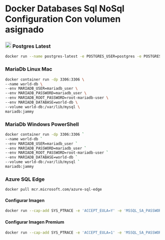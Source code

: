 # Docker Databases Sql NoSql Configuration Con volumen asignado

### <img src="https://user-images.githubusercontent.com/55373948/236650481-980cb882-e257-4590-ad0a-3ee13c907dd9.png" alt="PostgresSql" width="20" height="20"> Postgres Latest  
```sh
docker run --name postgres-latest -e POSTGRES_USER=postgres -e POSTGRES_PASSWORD=postgres -dp 5432:5432 postgres 
```
### MariaDb Linux Mac
```sh
docker container run -dp 3306:3306 \
--name world-db \
--env MARIADB_USER=mariadb_user \
--env MARIADB_PASSWORD=mariadb_user \
--env MARIADB_ROOT_PASSWORD=root-mariadb-user \
--env MARIADB_DATABASE=world-db \
--volume world-db:/var/lib/mysql \
mariadb:jammy
```

### MariaDb Windows PowerShell
```sh
docker container run -dp 3306:3306 `
--name world-db `
--env MARIADB_USER=mariadb_user `
--env MARIADB_PASSWORD=mariadb_user `
--env MARIADB_ROOT_PASSWORD=root-mariadb-user `
--env MARIADB_DATABASE=world-db `
--volume world-db:/var/lib/mysql `
mariadb:jammy
```

### Azure SQL Edge
```
docker pull mcr.microsoft.com/azure-sql-edge
```


#### Configurar Imagen
```sh
docker run --cap-add SYS_PTRACE -e 'ACCEPT_EULA=Y' -e 'MSSQL_SA_PASSWORD=MY_STRONG_Password10!' -p 1433:1433 --name azuresqledge -d mcr.microsoft.com/azure-sql-edge
```
#### Configurar Imagen Premium
```sh
docker run --cap-add SYS_PTRACE -e 'ACCEPT_EULA=1' -e 'MSSQL_SA_PASSWORD=MY_STRONG_Password10!' -e 'MSSQL_PID=Premium' -p 1433:1433 --name azuresqledge -d mcr.microsoft.com/azure-sql-edge
```
